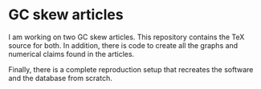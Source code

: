 # GC skew articles
I am working on two GC skew articles. This repository contains the TeX
source for both. In addition, there is code to create all the graphs and
numerical claims found in the articles.

Finally, there is a complete reproduction setup that recreates the software
and the database from scratch.

